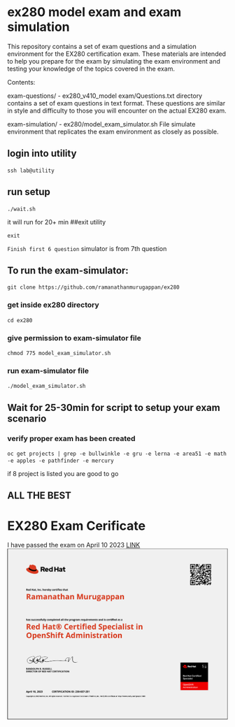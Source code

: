 
# ex280 model exam and  exam simulation

This repository contains a set of exam questions and a simulation environment for the EX280 certification exam. These materials are intended to help you prepare for the exam by simulating the exam environment and testing your knowledge of the topics covered in the exam.

Contents:

exam-questions/ - ex280_v410_model exam/Questions.txt directory contains a set of exam questions in text format. These questions are similar in style and difficulty to those you will encounter on the actual EX280 exam.

exam-simulation/ - ex280/model_exam_simulator.sh File simulate environment that replicates the exam environment as closely as possible. 

## login into utility
```shell
ssh lab@utility
```
## run setup
```shell
./wait.sh
```
it will run for 20+ min 
##exit utility
```shell
exit
```
`Finish first 6 question` simulator is from 7th question 
## To run the exam-simulator:
```shell
git clone https://github.com/ramanathanmurugappan/ex280
```
### get inside ex280 directory
```shell
cd ex280
```
### give permission to exam-simulator file
```shell
chmod 775 model_exam_simulator.sh
```
### run exam-simulator file
```shell
./model_exam_simulator.sh
```
## Wait for 25-30min for script to setup your exam scenario

### verify proper exam has been created
```shell
oc get projects | grep -e bullwinkle -e gru -e lerna -e area51 -e math -e apples -e pathfinder -e mercury
```
if 8 project is listed you are good to go

## ALL THE BEST 

# EX280 Exam Cerificate
I have passed the exam on April 10 2023 [LINK](https://www.credly.com/badges/45ce2f1f-f165-4b63-9847-84b3ad080282/public_url)
<img src="EX280 Exam Certificate.png" >






